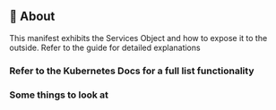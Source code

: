 ## 🧐 About <a name = "about"></a>
This manifest exhibits the Services Object and how to expose it to the outside. Refer to the guide for detailed explanations

### Refer to the Kubernetes Docs for a full list functionality

### Some things to look at


